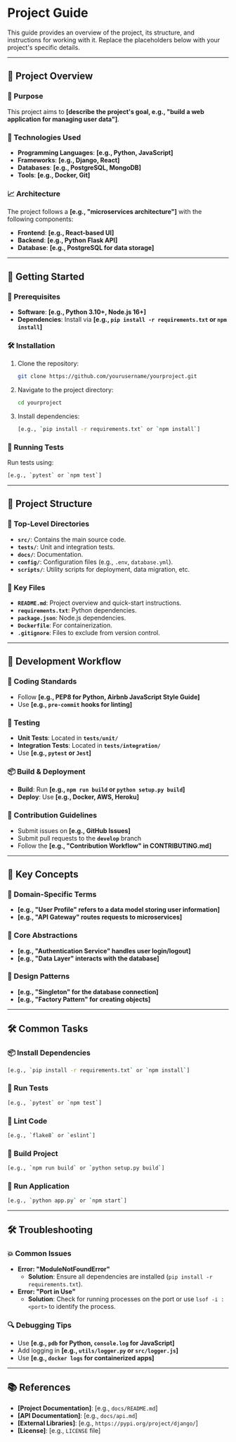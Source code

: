 # Project Guide

This guide provides an overview of the project, its structure, and instructions for working with it. Replace the placeholders below with your project's specific details.

---

## 🧭 Project Overview

### 📌 Purpose
This project aims to **[describe the project's goal, e.g., "build a web application for managing user data"]**.

### 🧱 Technologies Used
- **Programming Languages**: **[e.g., Python, JavaScript]**
- **Frameworks**: **[e.g., Django, React]**
- **Databases**: **[e.g., PostgreSQL, MongoDB]**
- **Tools**: **[e.g., Docker, Git]**

### 📈 Architecture
The project follows a **[e.g., "microservices architecture"]** with the following components:
- **Frontend**: **[e.g., React-based UI]**
- **Backend**: **[e.g., Python Flask API]**
- **Database**: **[e.g., PostgreSQL for data storage]**

---

## 🚀 Getting Started

### 🔧 Prerequisites
- **Software**: **[e.g., Python 3.10+, Node.js 16+]**
- **Dependencies**: Install via **[e.g., `pip install -r requirements.txt` or `npm install`]**

### 🛠️ Installation
1. Clone the repository:
   ```bash
   git clone https://github.com/yourusername/yourproject.git
   ```
2. Navigate to the project directory:
   ```bash
   cd yourproject
   ```
3. Install dependencies:
   ```bash
   [e.g., `pip install -r requirements.txt` or `npm install`]
   ```

### 🧪 Running Tests
Run tests using:
```bash
[e.g., `pytest` or `npm test`]
```

---

## 📁 Project Structure

### 📁 Top-Level Directories
- **`src/`**: Contains the main source code.
- **`tests/`**: Unit and integration tests.
- **`docs/`**: Documentation.
- **`config/`**: Configuration files (e.g., `.env`, `database.yml`).
- **`scripts/`**: Utility scripts for deployment, data migration, etc.

### 📄 Key Files
- **`README.md`**: Project overview and quick-start instructions.
- **`requirements.txt`**: Python dependencies.
- **`package.json`**: Node.js dependencies.
- **`Dockerfile`**: For containerization.
- **`.gitignore`**: Files to exclude from version control.

---

## 🔄 Development Workflow

### 📝 Coding Standards
- Follow **[e.g., PEP8 for Python, Airbnb JavaScript Style Guide]**
- Use **[e.g., `pre-commit` hooks for linting]**

### 🧪 Testing
- **Unit Tests**: Located in **`tests/unit/`**
- **Integration Tests**: Located in **`tests/integration/`**
- Use **[e.g., `pytest` or `Jest`]**

### 📦 Build & Deployment
- **Build**: Run **[e.g., `npm run build` or `python setup.py build`]**
- **Deploy**: Use **[e.g., Docker, AWS, Heroku]**

### 🤝 Contribution Guidelines
- Submit issues on **[e.g., GitHub Issues]**
- Submit pull requests to the **`develop`** branch
- Follow the **[e.g., "Contribution Workflow" in CONTRIBUTING.md]**

---

## 🔑 Key Concepts

### 📌 Domain-Specific Terms
- **[e.g., "User Profile" refers to a data model storing user information]**
- **[e.g., "API Gateway" routes requests to microservices]**

### 🧠 Core Abstractions
- **[e.g., "Authentication Service" handles user login/logout]**
- **[e.g., "Data Layer" interacts with the database]**

### 🧩 Design Patterns
- **[e.g., "Singleton" for the database connection]**
- **[e.g., "Factory Pattern" for creating objects]**

---

## 🛠️ Common Tasks

### 📦 Install Dependencies
```bash
[e.g., `pip install -r requirements.txt` or `npm install`]
```

### 🧪 Run Tests
```bash
[e.g., `pytest` or `npm test`]
```

### 📁 Lint Code
```bash
[e.g., `flake8` or `eslint`]
```

### 🧱 Build Project
```bash
[e.g., `npm run build` or `python setup.py build`]
```

### 🚀 Run Application
```bash
[e.g., `python app.py` or `npm start`]
```

---

## 🛠️ Troubleshooting

### 💥 Common Issues
- **Error: "ModuleNotFoundError"**
  - **Solution**: Ensure all dependencies are installed (`pip install -r requirements.txt`).
- **Error: "Port in Use"**
  - **Solution**: Check for running processes on the port or use `lsof -i :<port>` to identify the process.

### 🔍 Debugging Tips
- Use **[e.g., `pdb` for Python, `console.log` for JavaScript]**
- Add logging in **[e.g., `utils/logger.py` or `src/logger.js`]**
- Use **[e.g., `docker logs` for containerized apps]**

---

## 📚 References

- **[Project Documentation]**: [e.g., `docs/README.md`]
- **[API Documentation]**: [e.g., `docs/api.md`]
- **[External Libraries]**: [e.g., `https://pypi.org/project/django/`]
- **[License]**: [e.g., `LICENSE` file]